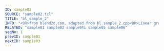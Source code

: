 ```yaml
---
ID: sample02
SOURCE: "sample02.tcl"
TITLE: "bl_sample_2"
INFO: "<BR>from blend2d.com, adapted from bl_sample_2.cpp<BR>Linear gradient"
RELATED: "sample01 sample03 sample04i sample05 sample06"
seqNo: 1
prevID: sample01
nextID: sample03
---
```

